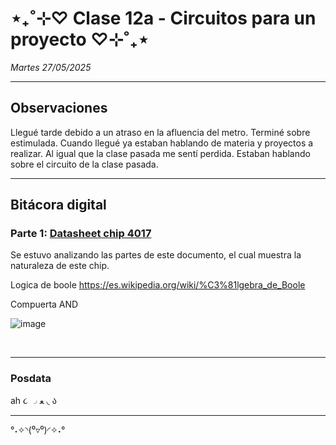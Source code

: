 # ⋆₊˚⊹♡ Clase  12a - Circuitos para un proyecto ♡⊹˚₊⋆

_Martes 27/05/2025_

***

## Observaciones

<!---Recordar para programar "md" (markdown): 
- https://github.com/adam-p/markdown-here/wiki/Markdown-Cheatsheet 
- https://www.markdownguide.org/basic-syntax/--->

Llegué tarde debido a un atraso en la afluencia del metro. Terminé sobre estimulada. Cuando llegué ya estaban hablando de materia y proyectos a realizar. Al igual que la clase pasada me sentí perdida. Estaban hablando sobre el circuito de la clase pasada.

***

## Bitácora digital

### Parte 1: [Datasheet chip 4017](https://www.ti.com/lit/ds/symlink/cd4017b-mil.pdf?ts=1748292720173&ref_url=https%253A%252F%252Fwww.google.com%252F)

Se estuvo analizando las partes de este documento, el cual muestra la naturaleza de este chip.

Logica de boole
https://es.wikipedia.org/wiki/%C3%81lgebra_de_Boole

Compuerta AND

![image](https://github.com/user-attachments/assets/42f89508-1e21-442b-aadf-22fd17b8f55d)


<br>

***

### Posdata

ah  ૮ ◞ ﻌ ◟ ა

***

°˖✧◝(⁰▿⁰)◜✧˖°
